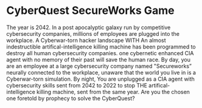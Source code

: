 # CyberQuest SecureWorks Game

The year is 2042. In a post apocalyptic galaxy run by competitive cybersecurity companies, millions of employees are plugged into the workplace. A Cyberwar-torn hacker landscape WITH An almost indestructible artifical-intelligence killing machine has been programmed to destroy all human cybersecurity companies. one cybernetic enhanced CIA agent with no memory of their past will save the human race. By day, you are an employee at a large cybersecurity company named "Secureworks” neurally connected to the workplace, unaware that the world you live in is a Cyberwar-torn simulation. By night, You are unplugged as a CIA agent with cybersecurity skills sent from 2042 to 2022 to stop THE artifical-intelligence killing machine, sent from the same year. Are you the chosen one foretold by prophecy to solve the CyberQuest?
